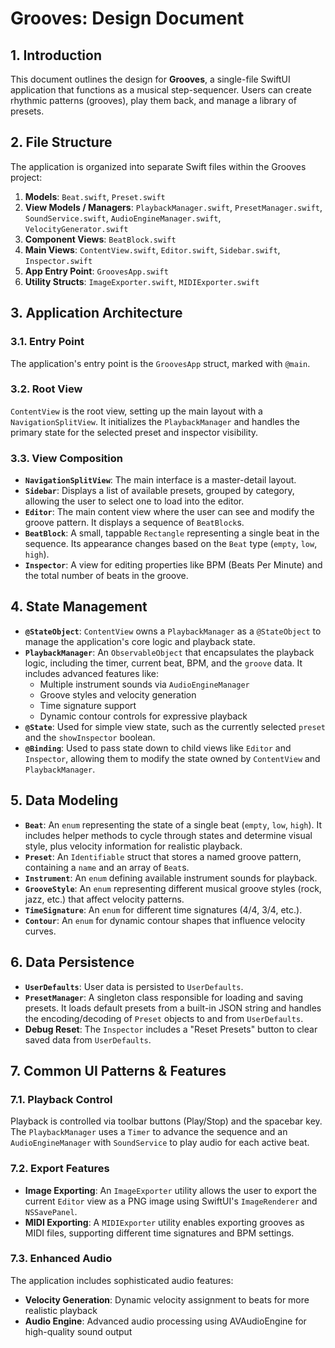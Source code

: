 # Grooves: Design Document

## 1. Introduction

This document outlines the design for **Grooves**, a single-file SwiftUI application that functions as a musical step-sequencer. Users can create rhythmic patterns (grooves), play them back, and manage a library of presets.

## 2. File Structure

The application is organized into separate Swift files within the Grooves project:

1.  **Models**: `Beat.swift`, `Preset.swift`
2.  **View Models / Managers**: `PlaybackManager.swift`, `PresetManager.swift`, `SoundService.swift`, `AudioEngineManager.swift`, `VelocityGenerator.swift`
3.  **Component Views**: `BeatBlock.swift`
4.  **Main Views**: `ContentView.swift`, `Editor.swift`, `Sidebar.swift`, `Inspector.swift`
5.  **App Entry Point**: `GroovesApp.swift`
6.  **Utility Structs**: `ImageExporter.swift`, `MIDIExporter.swift`

## 3. Application Architecture

### 3.1. Entry Point

The application's entry point is the `GroovesApp` struct, marked with `@main`.

### 3.2. Root View

`ContentView` is the root view, setting up the main layout with a `NavigationSplitView`. It initializes the `PlaybackManager` and handles the primary state for the selected preset and inspector visibility.

### 3.3. View Composition

-   **`NavigationSplitView`**: The main interface is a master-detail layout.
-   **`Sidebar`**: Displays a list of available presets, grouped by category, allowing the user to select one to load into the editor.
-   **`Editor`**: The main content view where the user can see and modify the groove pattern. It displays a sequence of `BeatBlock`s.
-   **`BeatBlock`**: A small, tappable `Rectangle` representing a single beat in the sequence. Its appearance changes based on the `Beat` type (`empty`, `low`, `high`).
-   **`Inspector`**: A view for editing properties like BPM (Beats Per Minute) and the total number of beats in the groove.

## 4. State Management

-   **`@StateObject`**: `ContentView` owns a `PlaybackManager` as a `@StateObject` to manage the application's core logic and playback state.
-   **`PlaybackManager`**: An `ObservableObject` that encapsulates the playback logic, including the timer, current beat, BPM, and the `groove` data. It includes advanced features like:
    - Multiple instrument sounds via `AudioEngineManager`
    - Groove styles and velocity generation
    - Time signature support
    - Dynamic contour controls for expressive playback
-   **`@State`**: Used for simple view state, such as the currently selected `preset` and the `showInspector` boolean.
-   **`@Binding`**: Used to pass state down to child views like `Editor` and `Inspector`, allowing them to modify the state owned by `ContentView` and `PlaybackManager`.

## 5. Data Modeling

-   **`Beat`**: An `enum` representing the state of a single beat (`empty`, `low`, `high`). It includes helper methods to cycle through states and determine visual style, plus velocity information for realistic playback.
-   **`Preset`**: An `Identifiable` struct that stores a named groove pattern, containing a `name` and an array of `Beat`s.
-   **`Instrument`**: An `enum` defining available instrument sounds for playback.
-   **`GrooveStyle`**: An `enum` representing different musical groove styles (rock, jazz, etc.) that affect velocity patterns.
-   **`TimeSignature`**: An `enum` for different time signatures (4/4, 3/4, etc.).
-   **`Contour`**: An `enum` for dynamic contour shapes that influence velocity curves.

## 6. Data Persistence

-   **`UserDefaults`**: User data is persisted to `UserDefaults`.
-   **`PresetManager`**: A singleton class responsible for loading and saving presets. It loads default presets from a built-in JSON string and handles the encoding/decoding of `Preset` objects to and from `UserDefaults`.
-   **Debug Reset**: The `Inspector` includes a "Reset Presets" button to clear saved data from `UserDefaults`.

## 7. Common UI Patterns & Features

### 7.1. Playback Control

Playback is controlled via toolbar buttons (Play/Stop) and the spacebar key. The `PlaybackManager` uses a `Timer` to advance the sequence and an `AudioEngineManager` with `SoundService` to play audio for each active beat.

### 7.2. Export Features

- **Image Exporting**: An `ImageExporter` utility allows the user to export the current `Editor` view as a PNG image using SwiftUI's `ImageRenderer` and `NSSavePanel`.
- **MIDI Exporting**: A `MIDIExporter` utility enables exporting grooves as MIDI files, supporting different time signatures and BPM settings.

### 7.3. Enhanced Audio

The application includes sophisticated audio features:
- **Velocity Generation**: Dynamic velocity assignment to beats for more realistic playback
- **Audio Engine**: Advanced audio processing using AVAudioEngine for high-quality sound output
